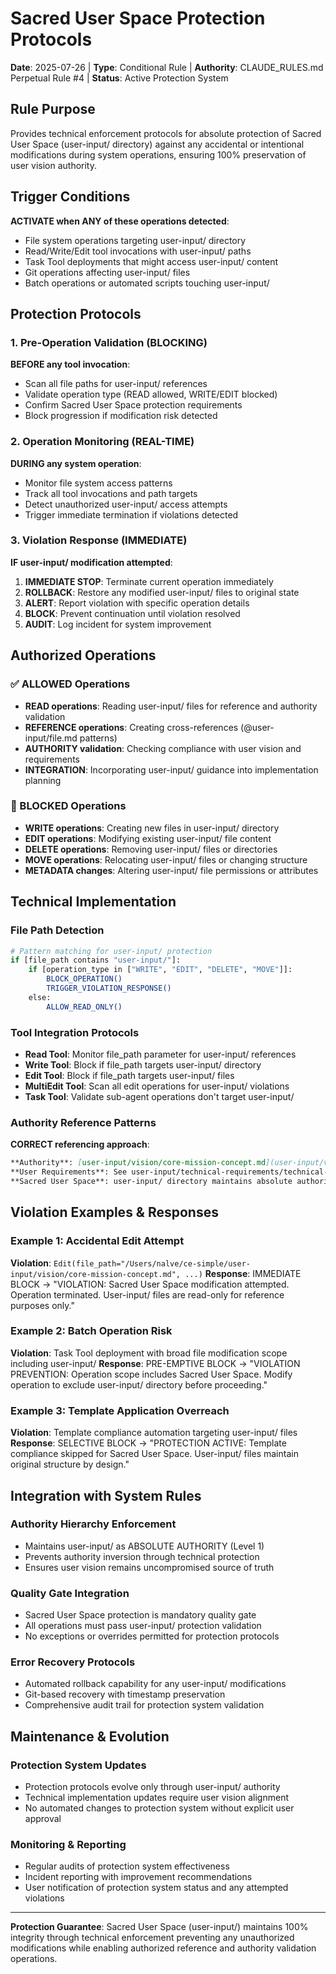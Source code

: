 # Sacred User Space Protection Protocols

**Date**: 2025-07-26 | **Type**: Conditional Rule | **Authority**: CLAUDE_RULES.md Perpetual Rule #4 | **Status**: Active Protection System

## Rule Purpose

Provides technical enforcement protocols for absolute protection of Sacred User Space (user-input/ directory) against any accidental or intentional modifications during system operations, ensuring 100% preservation of user vision authority.

## Trigger Conditions

**ACTIVATE when ANY of these operations detected**:
- File system operations targeting user-input/ directory
- Read/Write/Edit tool invocations with user-input/ paths
- Task Tool deployments that might access user-input/ content
- Git operations affecting user-input/ files
- Batch operations or automated scripts touching user-input/

## Protection Protocols

### 1. Pre-Operation Validation (BLOCKING)
**BEFORE any tool invocation**:
- Scan all file paths for user-input/ references
- Validate operation type (READ allowed, WRITE/EDIT blocked)
- Confirm Sacred User Space protection requirements
- Block progression if modification risk detected

### 2. Operation Monitoring (REAL-TIME)
**DURING any system operation**:
- Monitor file system access patterns
- Track all tool invocations and path targets
- Detect unauthorized user-input/ access attempts
- Trigger immediate termination if violations detected

### 3. Violation Response (IMMEDIATE)
**IF user-input/ modification attempted**:
1. **IMMEDIATE STOP**: Terminate current operation immediately
2. **ROLLBACK**: Restore any modified user-input/ files to original state
3. **ALERT**: Report violation with specific operation details
4. **BLOCK**: Prevent continuation until violation resolved
5. **AUDIT**: Log incident for system improvement

## Authorized Operations

### ✅ ALLOWED Operations
- **READ operations**: Reading user-input/ files for reference and authority validation
- **REFERENCE operations**: Creating cross-references (@user-input/file.md patterns)
- **AUTHORITY validation**: Checking compliance with user vision and requirements
- **INTEGRATION**: Incorporating user-input/ guidance into implementation planning

### 🛑 BLOCKED Operations  
- **WRITE operations**: Creating new files in user-input/ directory
- **EDIT operations**: Modifying existing user-input/ file content
- **DELETE operations**: Removing user-input/ files or directories
- **MOVE operations**: Relocating user-input/ files or changing structure
- **METADATA changes**: Altering user-input/ file permissions or attributes

## Technical Implementation

### File Path Detection
```bash
# Pattern matching for user-input/ protection
if [file_path contains "user-input/"]:
    if [operation_type in ["WRITE", "EDIT", "DELETE", "MOVE"]]:
        BLOCK_OPERATION()
        TRIGGER_VIOLATION_RESPONSE()
    else:
        ALLOW_READ_ONLY()
```

### Tool Integration Protocols
- **Read Tool**: Monitor file_path parameter for user-input/ references
- **Write Tool**: Block if file_path targets user-input/ directory
- **Edit Tool**: Block if file_path targets user-input/ files
- **MultiEdit Tool**: Scan all edit operations for user-input/ violations
- **Task Tool**: Validate sub-agent operations don't target user-input/

### Authority Reference Patterns
**CORRECT referencing approach**:
```markdown
**Authority**: [user-input/vision/core-mission-concept.md](user-input/vision/core-mission-concept.md)
**User Requirements**: See user-input/technical-requirements/technical-architecture-user.md
**Sacred User Space**: user-input/ directory maintains absolute authority
```

## Violation Examples & Responses

### Example 1: Accidental Edit Attempt
**Violation**: `Edit(file_path="/Users/nalve/ce-simple/user-input/vision/core-mission-concept.md", ...)`
**Response**: IMMEDIATE BLOCK → "VIOLATION: Sacred User Space modification attempted. Operation terminated. User-input/ files are read-only for reference purposes only."

### Example 2: Batch Operation Risk
**Violation**: Task Tool deployment with broad file modification scope including user-input/
**Response**: PRE-EMPTIVE BLOCK → "VIOLATION PREVENTION: Operation scope includes Sacred User Space. Modify operation to exclude user-input/ directory before proceeding."

### Example 3: Template Application Overreach
**Violation**: Template compliance automation targeting user-input/ files
**Response**: SELECTIVE BLOCK → "PROTECTION ACTIVE: Template compliance skipped for Sacred User Space. User-input/ files maintain original structure by design."

## Integration with System Rules

### Authority Hierarchy Enforcement
- Maintains user-input/ as ABSOLUTE AUTHORITY (Level 1)
- Prevents authority inversion through technical protection
- Ensures user vision remains uncompromised source of truth

### Quality Gate Integration
- Sacred User Space protection is mandatory quality gate
- All operations must pass user-input/ protection validation
- No exceptions or overrides permitted for protection protocols

### Error Recovery Protocols
- Automated rollback capability for any user-input/ modifications
- Git-based recovery with timestamp preservation
- Comprehensive audit trail for protection system validation

## Maintenance & Evolution

### Protection System Updates
- Protection protocols evolve only through user-input/ authority
- Technical implementation updates require user vision alignment
- No automated changes to protection system without explicit user approval

### Monitoring & Reporting
- Regular audits of protection system effectiveness
- Incident reporting with improvement recommendations
- User notification of protection system status and any attempted violations

---

**Protection Guarantee**: Sacred User Space (user-input/) maintains 100% integrity through technical enforcement preventing any unauthorized modifications while enabling authorized reference and authority validation operations.